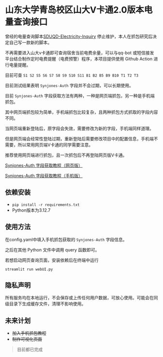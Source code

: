 # 山东大学青岛校区山大V卡通2.0版本电量查询接口

曾经的电量查询脚本[SDUQD-Electricity-Inquiry](https://github.com/SkywalkerWei/SDUQD-Electricity-Inquiry) 停止维护，本人在抓包研究后决定自己写一款新的脚本。

不再需要进入山大v卡通即可查询宿舍当前电费余量，可以与qq-bot 或短信接发平台结合制作定时电费提醒（电费预警）程序，本项目提供使用 Github Action 进行电量提醒。

目前可查 `S1 S2 S5 S6 S7 S8 S9 S10 S11 B1 B2 B5 B9 B10 T1 T2 T3`

目前测试结果表明 `Synjones-Auth` 字段并不会过期，可以长期使用。

目前 `Synjones-Auth` 字段获取方法有两种，一种是网页端抓包，另一种是手机端抓包。

其中网页端抓包较为简单，手机端抓包比较复杂，且两种抓包方式抓取的字段内容不同。

当网页端重新登陆后，原字段会失效，需要修改为新的字段，手机端同样道理。

但是网页端会经常性登陆过期，重新登陆后需要修改项目中的配置信息，手机端不需要，所以常用网页端V卡通的同学需要注意。

推荐使用网页端进行抓包，且一次抓包后不再登陆网页版V卡通。


[Synjones-Auth 字段获取教程（网页版）](guide/网页端抓包教程.md)

[Synjones-Auth 字段获取教程（手机版）](guide/burpsuite手机抓包教程.md)

## 依赖安装

- `pip install -r requirements.txt`
- Python版本为3.12.7

## 使用方法

在config.yaml中填入手机抓包获取的 `Synjones-Auth` 字段信息。

之后在其他 Python 文件中调用 query 函数即可。

若想启动网页查询页面，安装依赖后在终端中运行

~~~
streamlit run webUI.py
~~~

## 隐私声明

所有服务均在本地运行，不会保存或上传任何用户数据，可放心使用。可能会在同级目录下生成缓存文件，清理不影响使用。

## 未来计划

- ~~加入手机抓包教程~~
- ~~制作可视化页面~~

> 目前都已完成
